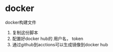 # docker
docker构建文件


1. 复制这份脚本 
2. 配置好docker hub的 用户名， token 
3. 通过github到acctions可以生成镜像到docker hub
